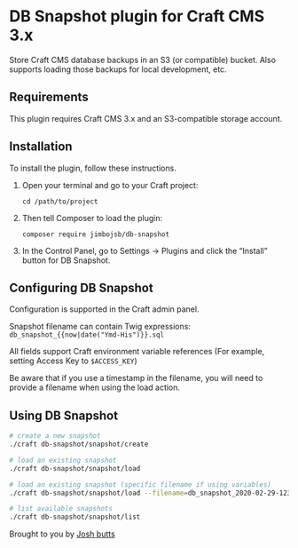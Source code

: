 # DB Snapshot plugin for Craft CMS 3.x

Store Craft CMS database backups in an S3 (or compatible) bucket. Also supports loading those backups for local development, etc.

## Requirements

This plugin requires Craft CMS 3.x and an S3-compatible storage account.

## Installation

To install the plugin, follow these instructions.

1.  Open your terminal and go to your Craft project:

        cd /path/to/project

2.  Then tell Composer to load the plugin:

        composer require jimbojsb/db-snapshot

3.  In the Control Panel, go to Settings → Plugins and click the “Install” button for DB Snapshot.

## Configuring DB Snapshot

Configuration is supported in the Craft admin panel.

Snapshot filename can contain Twig expressions: `db_snapshot_{{now|date("Ymd-His")}}.sql`

All fields support Craft environment variable references (For example, setting Access Key to `$ACCESS_KEY`)

Be aware that if you use a timestamp in the filename, you will need to provide a filename when using the load action.

## Using DB Snapshot

```bash
# create a new snapshot
./craft db-snapshot/snapshot/create
```

```bash
# load an existing snapshot
./craft db-snapshot/snapshot/load
```

```bash
# load an existing snapshot (specific filename if using variables)
./craft db-snapshot/snapshot/load --filename=db_snapshot_2020-02-29-123456.sql
```

```bash
# list available snapshots
./craft db-snapshot/snapshot/list
```

Brought to you by [Josh butts](https://github.com/jimbojsb)
